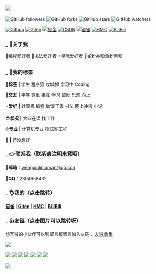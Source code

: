
<!--打字特效-->
<h1> 
  <a href="https://www.yuque.com/u2304658432"> 
    <img src="https://readme-typing-svg.herokuapp.com/?lines=欢迎来到花满锤的家园！！！&center=true&size=27"> 
  </a> 
</h1>

![GitHub followers](https://img.shields.io/github/followers/weng-xiu.svg?style=social)
![GitHub forks](https://img.shields.io/github/forks/weng-xiu/weng-xiu.github.io.svg?style=social)
![GitHub stars](https://img.shields.io/github/stars/weng-xiu/weng-xiu.github.io.svg?style=social)
![GitHub watchers](https://img.shields.io/github/watchers/weng-xiu/weng-xiu.github.io.svg?style=social)

[![Github](https://img.shields.io/badge/Github-wengxiu-brightgreen.svg)](https://github.com/weng-xiu)
[![Gitee](https://img.shields.io/badge/Gitee-花满锤-brightgreen.svg)](https://gitee.com/wengxiulin-luman)
[![掘金](https://img.shields.io/badge/%E6%8E%98%E9%87%91-花满锤-brightgreen.svg)](https://juejin.cn/user/3760749662439822)
[![CSDN](https://img.shields.io/badge/CSDN-花满锤-brightgreen.svg)](https://blog.csdn.net/weixin_55982954)
[![语雀](https://img.shields.io/badge/语雀-花满锤-brightgreen.svg)](https://www.yuque.com/u2304658432)
[![HMC](https://img.shields.io/badge/HMC-HMC-brightgreen.svg)](https://gitee.com/wengxiulin)
[![BiliBili](https://img.shields.io/badge/BiliBili-HMCKY-brightgreen.svg)](https://space.bilibili.com/439928981)



[//]: # ([![wechat]&#40;https://img.shields.io/badge/%E5%BE%AE%E4%BF%A1%E5%85%AC%E4%BC%97%E5%8F%B7-%E9%9B%AA%E4%B9%8B%E6%A2%A6%E6%8A%80%E6%9C%AF%E9%A9%BF%E7%AB%99-brightgreen.svg&#41;]&#40;http://weixin.qq.com/r/cy5CWvvE5Kabrb8593th&#41;)
[//]: # ([![慕课网]&#40;https://img.shields.io/badge/%E6%85%95%E8%AF%BE%E7%BD%91-%E9%9B%AA%E4%B9%8B%E6%A2%A6%E6%8A%80%E6%9C%AF%E9%A9%BF%E7%AB%99-brightgreen.svg&#41;]&#40;https://www.imooc.com/u/5224488/articles&#41;)
[//]: # ([![简书]&#40;https://img.shields.io/badge/%E7%AE%80%E4%B9%A6-%E9%9B%AA%E4%B9%8B%E6%A2%A6%E6%8A%80%E6%9C%AF%E9%A9%BF%E7%AB%99-brightgreen.svg&#41;]&#40;https://www.jianshu.com/u/577b0d76ab87&#41;)
[//]: # ([![博客园]&#40;https://img.shields.io/badge/%E5%8D%9A%E5%AE%A2%E5%9B%AD-%E9%9B%AA%E4%B9%8B%E6%A2%A6%E6%8A%80%E6%9C%AF%E9%A9%BF%E7%AB%99-brightgreen.svg&#41;]&#40;https://www.cnblogs.com/snowdreams1006/&#41;)
[//]: # ([![思否]&#40;https://img.shields.io/badge/%E6%80%9D%E5%90%A6-%E9%9B%AA%E4%B9%8B%E6%A2%A6%E6%8A%80%E6%9C%AF%E9%A9%BF%E7%AB%99-brightgreen.svg&#41;]&#40;https://segmentfault.com/u/snowdreams1006&#41;)
[//]: # ([![开源中国]&#40;https://img.shields.io/badge/%E5%BC%80%E6%BA%90%E4%B8%AD%E5%9B%BD-%E9%9B%AA%E4%B9%8B%E6%A2%A6%E6%8A%80%E6%9C%AF%E9%A9%BF%E7%AB%99-brightgreen.svg&#41;]&#40;https://my.oschina.net/snowdreams1006&#41;)
[//]: # ([![腾讯云社区]&#40;https://img.shields.io/badge/%E8%85%BE%E8%AE%AF%E4%BA%91%E7%A4%BE%E5%8C%BA-%E9%9B%AA%E4%B9%8B%E6%A2%A6%E6%8A%80%E6%9C%AF%E9%A9%BF%E7%AB%99-brightgreen.svg&#41;]&#40;https://cloud.tencent.com/developer/user/2952369/activities&#41;)


### **_ 🤞关于我**

🚩编程爱好者
🌟书法爱好者
⭐星际爱好者
🎈雀粉谷粉鱼粉黑粉

### **_ 🤘我的标签**

🚩**标签** **|** 学生 程序猿 攻城狮 学习中 Coding

👦**交友** **|** 平等 尊重 相互 学习 鼓励 乐观 向上

⭐**爱好** **|** 计算机 编程 做饭干饭 书法 网上冲浪 小说

😎**状况** **|** 大四在读 找工作

🌐**专业** **|** 计算机专业 物联网工程

📒 **|** 还没想好

### **_ 👉联系我（联系请注明来意哦）**

📧**邮箱**：wengxiulinluman@qq.con

🐧**QQ**：2304658432

### **_ 👌我的（点击跳转）**
  [**语雀**](https://www.yuque.com/u2304658432)
| [**Gitee**](https://gitee.com/wengxiulin-luman)
| [**HMC**](https://gitee.com/wengxiulin)
| [**BiliBili**](https://space.bilibili.com/439928981)



### **_ 👍友链（点击图片可以跳转呀）**

想互链的小伙伴可以到留言板留言加入友链：
[友链收集](https://www.yuque.com/forms/share/88fc53ba-723d-41b6-98ad-9e384479f65b)
</br>

<!--语言使用统计：-->
<div> 
  <img src="https://github-readme-stats.vercel.app/api/top-langs/?username=weng-xiu&hide_title=true&hide_border=true&layout=compact&langs_count=6&text_color=000&icon_color=fff&bg_color=0,52fa5a,4dfcff,c64dff&theme=graywhite" /> 
</div>

<br>

<!--Shields（GitHub 徽章）-->
<div>
<span > 
  <img src="https://img.shields.io/badge/-Java-de6b6b?style=flat-square&logo=java&logoColor=white" /> 
  <img src="https://img.shields.io/badge/-Python-692626?style=flat-square&logo=Python&logoColor=white" /> 
  <img src="https://img.shields.io/badge/-C-ff0000?style=flat-square&logo=C" /> 
  <img src="https://img.shields.io/badge/-C++-FFD700?style=flat-square&logo=c++" /> 
  <img src="https://img.shields.io/badge/-HTML5-E34F26?style=flat-square&logo=html5&logoColor=white" /> 
  <img src="https://img.shields.io/badge/-CSS3-1572B6?style=flat-square&logo=css3" /> 
  <img src="https://img.shields.io/badge/-JavaScript-oringe?style=flat-square&logo=javascript" /> 
</span>
</div>

<br>

<!--GitHub streak（GitHub 连续打卡）-->
<div> 
    <img src="https://github-readme-streak-stats.herokuapp.com/?user=weng-xiu" /> 
</div>

